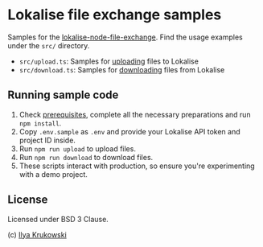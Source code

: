 # Lokalise file exchange samples

Samples for the [lokalise-node-file-exchange](https://github.com/bodrovis/lokalise-node-file-exchange). Find the usage examples under the `src/` directory.

* `src/upload.ts`: Samples for [uploading](https://github.com/bodrovis/lokalise-node-file-exchange?tab=readme-ov-file#performing-translation-file-uploads) files to Lokalise
* `src/download.ts`: Samples for [downloading](https://github.com/bodrovis/lokalise-node-file-exchange?tab=readme-ov-file#performing-translation-file-downloads) files from Lokalise

## Running sample code

1. Check [prerequisites](https://github.com/bodrovis/lokalise-node-file-exchange?tab=readme-ov-file#prerequisites), complete all the necessary preparations and run `npm install`.
2. Copy `.env.sample` as `.env` and provide your Lokalise API token and project ID inside.
3. Run `npm run upload` to upload files.
4. Run `npm run download` to download files.
5. These scripts interact with production, so ensure you're experimenting with a demo project.

## License

Licensed under BSD 3 Clause.

(c) [Ilya Krukowski](https://bodrovis.tech/)
